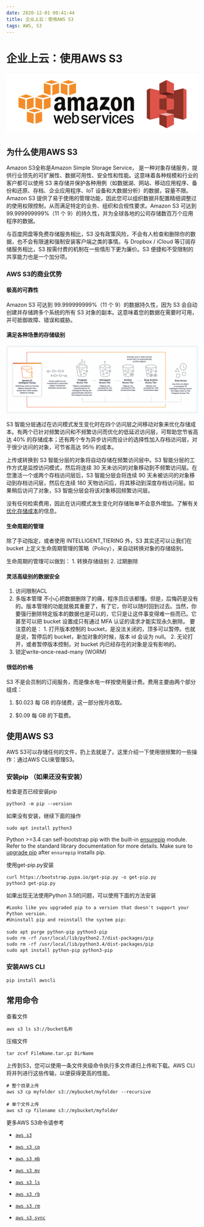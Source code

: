 ```yaml
---
date: 2020-12-01 00:41:44
title: 企业上云：使用AWS S3
tags: AWS, S3
---
```


# 企业上云：使用AWS S3

![image-20201203181142762](./使用S3备份文件/image-20201203181142762.png)

## 为什么使用AWS S3

Amazon S3全称是Amazon Simple Storage Service， 是一种对象存储服务，提供行业领先的可扩展性、数据可用性、安全性和性能。这意味着各种规模和行业的客户都可以使用 S3 来存储并保护各种用例（如数据湖、网站、移动应用程序、备份和还原、存档、企业应用程序、IoT 设备和大数据分析）的数据，容量不限。Amazon S3 提供了易于使用的管理功能，因此您可以组织数据并配置精细调整过的使用权限控制，从而满足特定的业务、组织和合规性要求。Amazon S3 可达到 99.999999999%（11 个 9）的持久性，并为全球各地的公司存储数百万个应用程序的数据。

与百度网盘等免费存储服务相比，S3 没有政策风险，不会有人检查和删除你的数据，也不会有限速和强制安装客户端之类的事情。与 Dropbox / iCloud 等订阅存储服务相比，S3 按需付费的机制在一些情形下更为廉价。S3 便捷和不受限制的共享能力也是一个加分项。

### AWS S3的商业优势

#### 极高的可靠性

Amazon S3 可达到 99.999999999%（11 个 9）的数据持久性，因为 S3 会自动创建并存储跨多个系统的所有 S3 对象的副本。这意味着您的数据在需要时可用，并可抵御故障、错误和威胁。

#### 满足各种场景的存储级别

![image-20201203181733222](./使用S3备份文件/image-20201203181733222.png)

S3 智能分层通过在访问模式发生变化时在四个访问层之间移动对象来优化存储成本。有两个已针对频繁访问和不频繁访问而优化的低延迟访问层，可帮助您节省高达 40% 的存储成本；还有两个专为异步访问而设计的选择性加入存档访问层，对于很少访问的对象，可节省高达 95％ 的成本。 

上传或转换到 S3 智能分层的对象将自动存储在频繁访问层中。S3 智能分层的工作方式是监控访问模式，然后将连续 30 天未访问的对象移动到不频繁访问层。在您激活一个或两个存档访问层后，S3 智能分层会将连续 90 天未被访问的对象移动到存档访问层，然后在连续 180 天物访问后，将其移动到深度存档访问层。如果稍后访问了对象，S3 智能分层会将该对象移回频繁访问层。

没有任何检索费用，因此在访问模式发生变化时存储账单不会意外增加。了解有关[优化存储成本](https://aws.amazon.com/cn/s3/cost-optimization/)的信息。

#### 生命周期的管理

除了手动指定，或者使用 INTELLIGENT_TIERING 外，S3 其实还可以让我们在 bucket 上定义生命周期管理的策略（Policy），来自动转换对象的存储级别。

生命周期的管理可以做到： 1. 转换存储级别 2. 过期删除

#### 灵活高级别的数据安全

1. 访问限制ACL
2. 多版本管理
   不小心把数据删除了的痛，程序员应该都懂。但是，后悔药是没有的。版本管理的功能就极其重要了，有了它，你可以随时回到过去。当然，你要强行删除特定版本的数据也是可以的，它只是让这件事变得难一些而已。它甚至可以把 bucket 设置成只有通过 MFA 认证的请求才能实现永久删除。
   要注意的是： 1. 打开版本控制的 bucket，是没法关闭的，顶多可以暂停。也就是说，暂停后的 bucket，新加对象的时候，版本 id 会设为 null。 2. 无论打开，或者暂停版本控制，对 bucket 内已经存在的对象是没有影响的。
3. 锁定write-once-read-many (WORM)

#### 很低的价格

S3 不是会员制的订阅服务，而是像水电一样按使用量计费。费用主要由两个部分组成：

1. $0.023 每 GB 的存储费，这一部分按月收取。

2. $0.09 每 GB 的下载费。

   

## 使用AWS S3

AWS S3可以存储任何的文件，扔上去就是了。这里介绍一下使用很频繁的一些操作：通过AWS CLI来管理S3。

### 安装pip （如果还没有安装）

检查是否已经安装pip

```
python3 -m pip --version
```

如果没有安装，继续下面的操作

```
sudo apt install python3
```

Python >=3.4 can self-bootstrap pip with the built-in [ensurepip](https://packaging.python.org/key_projects/#ensurepip) module. Refer to the standard library documentation for more details. Make sure to [upgrade pip](https://pip.pypa.io/en/latest/installing/#upgrading-pip) after `ensurepip` installs pip.

使用get-pip.py安装

```
curl https://bootstrap.pypa.io/get-pip.py -o get-pip.py
python3 get-pip.py
```



如果出现无法使用Python 3.5的问题，可以使用下面的方法安装

```
#Looks like you upgraded pip to a version that doesn't support your Python version.
#Uninstall pip and reinstall the system pip:

sudo apt purge python-pip python3-pip
sudo rm -rf /usr/local/lib/python2.7/dist-packages/pip
sudo rm -rf /usr/local/lib/python3.4/dist-packages/pip
sudo apt install python-pip python3-pip
```



### 安装AWS CLI

```
pip install awscli
```



## 常用命令

查看文件

```
aws s3 ls s3://bucket名称
```

压缩文件

```
tar zcvf FileName.tar.gz DirName
```

上传到S3，您可以使用一条文件夹级命令执行多文件递归上传和下载。AWS CLI 将并列进行这些传输，以便获得更高的性能。

```
# 整个目录上传
aws s3 cp myfolder s3://mybucket/myfolder --recursive

# 单个文件上传
aws s3 cp filename s3://mybucket/myfolder
```

更多AWS S3命令请参考

- [`aws s3`](https://docs.aws.amazon.com/cli/latest/reference/s3/)

- [`aws s3 cp`](https://docs.aws.amazon.com/cli/latest/reference/s3/cp.html)

- [`aws s3 mb`](https://docs.aws.amazon.com/cli/latest/reference/s3/mb.html)

- [`aws s3 mv`](https://docs.aws.amazon.com/cli/latest/reference/s3/mv.html)

- [`aws s3 ls`](https://docs.aws.amazon.com/cli/latest/reference/s3/ls.html)

- [`aws s3 rb`](https://docs.aws.amazon.com/cli/latest/reference/s3/rb.html)

- [`aws s3 rm`](https://docs.aws.amazon.com/cli/latest/reference/s3/rm.html)

- [`aws s3 sync`](https://docs.aws.amazon.com/cli/latest/reference/s3/sync.html)

  

